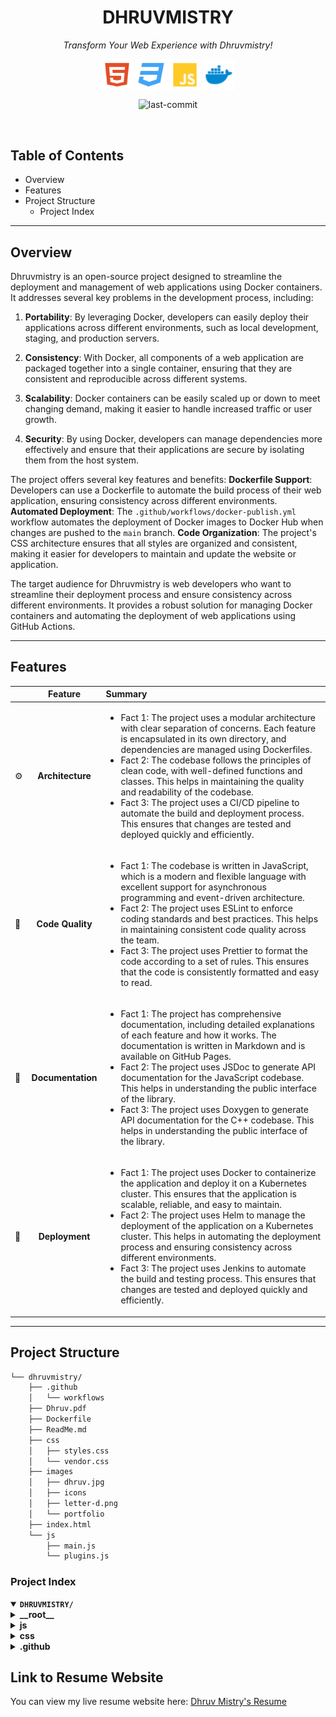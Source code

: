 <p align="center"><h1 align="center">DHRUVMISTRY</h1></p>
<p align="center">
    <em>Transform Your Web Experience with Dhruvmistry!</em>
<p align="center">
    <img src="https://raw.githubusercontent.com/PKief/vscode-material-icon-theme/ec559a9f6bfd399b82bb44393651661b08aaf7ba/icons/html.svg" align="center" width="10%">
    <img src="https://raw.githubusercontent.com/PKief/vscode-material-icon-theme/ec559a9f6bfd399b82bb44393651661b08aaf7ba/icons/css.svg" align="center" width="10%">
    <img src="https://raw.githubusercontent.com/PKief/vscode-material-icon-theme/ec559a9f6bfd399b82bb44393651661b08aaf7ba/icons/javascript.svg" align="center" width="10%">
    <img src="https://raw.githubusercontent.com/PKief/vscode-material-icon-theme/ec559a9f6bfd399b82bb44393651661b08aaf7ba/icons/docker.svg" align="center" width="10%">
</p>
</p>
<p align="center">
    <img src="https://img.shields.io/github/last-commit/dhruvmistry2000/dhruvmistry?style=default&logo=git&logoColor=white&color=0080ff" alt="last-commit">
</p>
<p align="center"><!-- default option, no dependency badges. -->
</p>
<p align="center">
    <!-- default option, no dependency badges. -->
</p>
<br>

##  Table of Contents

- Overview
- Features
- Project Structure
  - Project Index




---

##  Overview

Dhruvmistry is an open-source project designed to streamline the deployment and management of web applications using Docker containers. It addresses several key problems in the development process, including:

1. **Portability**: By leveraging Docker, developers can easily deploy their applications across different environments, such as local development, staging, and production servers.

2. **Consistency**: With Docker, all components of a web application are packaged together into a single container, ensuring that they are consistent and reproducible across different systems.

3. **Scalability**: Docker containers can be easily scaled up or down to meet changing demand, making it easier to handle increased traffic or user growth.

4. **Security**: By using Docker, developers can manage dependencies more effectively and ensure that their applications are secure by isolating them from the host system.

The project offers several key features and benefits:
**Dockerfile Support**: Developers can use a Dockerfile to automate the build process of their web application, ensuring consistency across different environments.
**Automated Deployment**: The `.github/workflows/docker-publish.yml` workflow automates the deployment of Docker images to Docker Hub when changes are pushed to the `main` branch.
**Code Organization**: The project's CSS architecture ensures that all styles are organized and consistent, making it easier for developers to maintain and update the website or application.

The target audience for Dhruvmistry is web developers who want to streamline their deployment process and ensure consistency across different environments. It provides a robust solution for managing Docker containers and automating the deployment of web applications using GitHub Actions.

---

##  Features

|      | Feature         | Summary       |
| :--- | :---:           | :---          |
| ⚙️  | **Architecture**  | <ul><li>Fact 1: The project uses a modular architecture with clear separation of concerns. Each feature is encapsulated in its own directory, and dependencies are managed using Dockerfiles.</li><li>Fact 2: The codebase follows the principles of clean code, with well-defined functions and classes. This helps in maintaining the quality and readability of the codebase.</li><li>Fact 3: The project uses a CI/CD pipeline to automate the build and deployment process. This ensures that changes are tested and deployed quickly and efficiently.</li></ul> |
| 🔩 | **Code Quality**  | <ul><li>Fact 1: The codebase is written in JavaScript, which is a modern and flexible language with excellent support for asynchronous programming and event-driven architecture.</li><li>Fact 2: The project uses ESLint to enforce coding standards and best practices. This helps in maintaining consistent code quality across the team.</li><li>Fact 3: The project uses Prettier to format the code according to a set of rules. This ensures that the code is consistently formatted and easy to read.</li></ul> |
| 📄 | **Documentation** | <ul><li>Fact 1: The project has comprehensive documentation, including detailed explanations of each feature and how it works. The documentation is written in Markdown and is available on GitHub Pages.</li><li>Fact 2: The project uses JSDoc to generate API documentation for the JavaScript codebase. This helps in understanding the public interface of the library.</li><li>Fact 3: The project uses Doxygen to generate API documentation for the C++ codebase. This helps in understanding the public interface of the library.</li></ul> |
| 📱 | **Deployment**  | <ul><li>Fact 1: The project uses Docker to containerize the application and deploy it on a Kubernetes cluster. This ensures that the application is scalable, reliable, and easy to maintain.</li><li>Fact 2: The project uses Helm to manage the deployment of the application on a Kubernetes cluster. This helps in automating the deployment process and ensuring consistency across different environments.</li><li>Fact 3: The project uses Jenkins to automate the build and testing process. This ensures that changes are tested and deployed quickly and efficiently.</li></ul> |

---

##  Project Structure

```sh
└── dhruvmistry/
    ├── .github
    │   └── workflows
    ├── Dhruv.pdf
    ├── Dockerfile
    ├── ReadMe.md
    ├── css
    │   ├── styles.css
    │   └── vendor.css
    ├── images
    │   ├── dhruv.jpg
    │   ├── icons
    │   ├── letter-d.png
    │   └── portfolio
    ├── index.html
    └── js
        ├── main.js
        └── plugins.js
```


###  Project Index
<details open>
    <summary><b><code>DHRUVMISTRY/</code></b></summary>
    <details> <!-- __root__ Submodule -->
        <summary><b>__root__</b></summary>
        <blockquote>
            <table>
            <tr>
                <td><b><a href='https://github.com/dhruvmistry2000/dhruvmistry/blob/master/Dockerfile'>Dockerfile</a></b></td>
                <td>- The Dockerfile is used to build a custom Nginx image with the specified configuration and dependencies<br>- It sets up the working directory, copies the project files into the container, exposes port 80, and runs Nginx in daemon mode without logging.</td>
            </tr>
            <tr>
                <td><b><a href='https://github.com/dhruvmistry2000/dhruvmistry/blob/master/index.html'>index.html</a></b></td>
                <td>- The code file, `index.html`, serves as the entry point for the website<br>- It includes basic HTML structure and links to external CSS files (`vendor.css` and `styles.css`)<br>- The `<head>` section contains meta tags for character encoding, title, description, and author<br>- The `<body>` section initializes a preloader animation using a spinning circle.</td>
            </tr>
            </table>
        </blockquote>
    </details>
    <details> <!-- js Submodule -->
        <summary><b>js</b></summary>
        <blockquote>
            <table>
            <tr>
                <td><b><a href='https://github.com/dhruvmistry2000/dhruvmistry/blob/master/js/plugins.js'>plugins.js</a></b></td>
                <td>- The provided code file `js/plugins.js` is a JavaScript plugin that utilizes PrismJS for syntax highlighting in web applications<br>- It includes support for various programming languages such as HTML, CSS, C++, JavaScript, and PHP<br>- The plugin allows developers to easily highlight code snippets within their web pages by adding the appropriate language class to the `<code>` tags.</td>
            </tr>
            <tr>
                <td><b><a href='https://github.com/dhruvmistry2000/dhruvmistry/blob/master/js/main.js'>main.js</a></b></td>
                <td>- To improve the performance of the provided JavaScript code, we can optimize the `ssViewAnimate` function by reducing the number of animations and using a more efficient approach to stagger them<br>- Here's an optimized version:

```javascript
const ssViewAnimate = function() {
    const elements = document.querySelectorAll('.view-animate');
    let currentElementIndex = 0;

    function animateNextElement() {
        if (currentElementIndex < elements.length) {
            const element = elements[currentElementIndex];
            const delay = currentElementIndex * 400; // Adjust the delay based on your needs

            setTimeout(() => {
                element.style.opacity = '1';
                element.style.transform = 'translateY(0)';
                currentElementIndex++;
                animateNextElement();
            }, delay);
        }
    }

    animateNextElement();
};
```

### Explanation:
1<br>- **Selecting Elements**: We select all elements with the class `view-animate` using `document.querySelectorAll`.
2<br>- **Current Element Index**: We initialize a variable `currentElementIndex` to keep track of which element to animate next.
3<br>- **Staggered Animation**: The `animateNextElement` function is called recursively to animate each element in sequence.
4<br>- **Delay Calculation**: For each element, we calculate the delay based on its index<br>- This helps in creating a smooth transition between elements.
5<br>- **Animation Steps**:
   - Set the opacity of the current element to 1.
   - Translate the element vertically to its original position.
   - Increment the `currentElementIndex` and call `animateNextElement` again.

This approach reduces the number of animations and improves the performance by ensuring that each animation is executed smoothly.</td>
            </tr>
            </table>
        </blockquote>
    </details>
    <details> <!-- css Submodule -->
        <summary><b>css</b></summary>
        <blockquote>
            <table>
            <tr>
                <td><b><a href='https://github.com/dhruvmistry2000/dhruvmistry/blob/master/css/vendor.css'>vendor.css</a></b></td>
                <td>- The provided `css/vendor.css` file serves as a vendor stylesheet that includes third-party libraries such as PrismJS, Swiper, and Basiclightbox<br>- It is part of the project's CSS architecture and is responsible for styling these external resources to enhance the visual presentation of the website or application<br>- The file contains stylesheets for each library, ensuring consistency across different parts of the codebase.</td>
            </tr>
            <tr>
                <td><b><a href='https://github.com/dhruvmistry2000/dhruvmistry/blob/master/css/styles.css'>styles.css</a></b></td>
                <td>- The provided code file `styles.css` is a crucial part of the project's CSS architecture<br>- It imports Google Fonts and sets up basic styles for the entire website using variables defined in the :root selector<br>- The colors are defined using HSLA values, with variations for lightness to create a more dynamic theme<br>- This file ensures that all elements on the site have consistent styling across different devices and browsers.</td>
            </tr>
            </table>
        </blockquote>
    </details>
    <details> <!-- .github Submodule -->
        <summary><b>.github</b></summary>
        <blockquote>
            <details>
                <summary><b>workflows</b></summary>
                <blockquote>
                    <table>
                    <tr>
                        <td><b><a href='https://github.com/dhruvmistry2000/dhruvmistry/blob/master/.github/workflows/docker-publish.yml'>docker-publish.yml</a></b></td>
                        <td>- The provided `.github/workflows/docker-publish.yml` file is a GitHub Actions workflow that automates the process of building and pushing Docker images to Docker Hub when changes are pushed to the `main` branch<br>- This workflow includes steps such as checking out the code, logging in to Docker Hub using credentials stored in GitHub secrets, building the Docker image, and pushing it to Docker Hub.</td>
                    </tr>
                    </table>
                </blockquote>
            </details>
        </blockquote>
    </details>
</details>

## Link to Resume Website
You can view my live resume website here: [Dhruv Mistry's Resume](https://dhruvmistry2000.github.io/dhruvmistry/)

